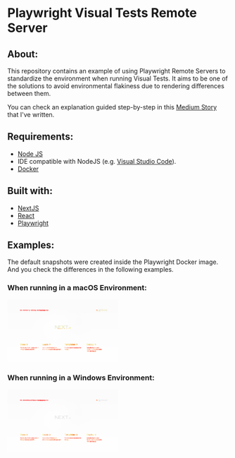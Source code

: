 # Playwright Visual Tests Remote Server
## About:
This repository contains an example of using Playwright Remote Servers to standardize the environment when running Visual Tests. It aims to be one of the solutions to avoid environmental flakiness due to rendering differences between them.

You can check an explanation guided step-by-step in this [Medium Story](https://vgcpaulino.medium.com/playwright-visual-tests-and-the-environment-flakiness-6fae79a5e4dd) that I've written.

## Requirements:
- [Node JS](https://nodejs.org/en)
- IDE compatible with NodeJS (e.g. [Visual Studio Code](https://code.visualstudio.com/docs/languages/typescript)).
- [Docker](https://www.docker.com/products/docker-desktop/)

## Built with:
- [NextJS](https://nextjs.org/)
- [React](https://react.dev/)
- [Playwright](https://playwright.dev/)

## Examples:
The default snapshots were created inside the Playwright Docker image. And you check the differences in the following examples.

### When running in a macOS Environment:  
<img src="./examples/macOSChromiumDiff.png" width=50% height=50%/>  

### When running in a Windows Environment:  
<img src="./examples/windowsChromiumDiff.png" width=50% height=50%/>  

